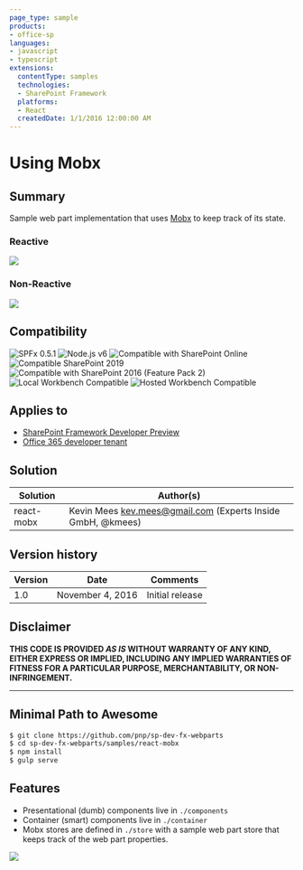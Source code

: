 ```yaml
---
page_type: sample
products:
- office-sp
languages:
- javascript
- typescript
extensions:
  contentType: samples
  technologies:
  - SharePoint Framework
  platforms:
  - React
  createdDate: 1/1/2016 12:00:00 AM
---
```

# Using Mobx

## Summary
Sample web part implementation that uses [Mobx](https://github.com/mobxjs/mobx) to keep track of its state.

### Reactive
![](https://i.gyazo.com/e6f1903b9a9c8201985cd25cc1fe28bc.gif)

### Non-Reactive
![](https://i.gyazo.com/876858e31cf14de1b6d1a281a0636029.gif)


## Compatibility

![SPFx 0.5.1](https://img.shields.io/badge/SPFx-0.5.0-orange.svg)
![Node.js v6](https://img.shields.io/badge/Node.js-v6-green.svg) 
![Compatible with SharePoint Online](https://img.shields.io/badge/SharePoint%20Online-Compatible-green.svg)
![Compatible SharePoint 2019](https://img.shields.io/badge/SharePoint%20Server%202019-Compatible-green.svg)
![Compatible with SharePoint 2016 (Feature Pack 2)](https://img.shields.io/badge/SharePoint%20Server%202016%20(Feature%20Pack%202)-Compatible-green.svg)
![Local Workbench Compatible](https://img.shields.io/badge/Local%20Workbench-Compatible-green.svg)
![Hosted Workbench Compatible](https://img.shields.io/badge/Hosted%20Workbench-Compatible-green.svg)


## Applies to

* [SharePoint Framework Developer Preview](https://docs.microsoft.com/sharepoint/dev/spfx/sharepoint-framework-overview)
* [Office 365 developer tenant](https://docs.microsoft.com/sharepoint/dev/spfx/set-up-your-developer-tenant)

## Solution

Solution|Author(s)
--------|---------
react-mobx | Kevin Mees <kev.mees@gmail.com> (Experts Inside GmbH, @kmees)

## Version history

Version|Date|Comments
-------|----|--------
1.0|November 4, 2016|Initial release

## Disclaimer

**THIS CODE IS PROVIDED *AS IS* WITHOUT WARRANTY OF ANY KIND, EITHER EXPRESS OR IMPLIED, INCLUDING ANY IMPLIED WARRANTIES OF FITNESS FOR A PARTICULAR PURPOSE, MERCHANTABILITY, OR NON-INFRINGEMENT.**

---

## Minimal Path to Awesome

```sh
$ git clone https://github.com/pnp/sp-dev-fx-webparts
$ cd sp-dev-fx-webparts/samples/react-mobx
$ npm install
$ gulp serve
```

## Features

* Presentational (dumb) components live in `./components`
* Container (smart) components live in `./container`
* Mobx stores are defined in `./store` with a sample web part store that keeps track of the web part properties.

<img src="https://telemetry.sharepointpnp.com/sp-dev-fx-webparts/samples/react-mobx" />
